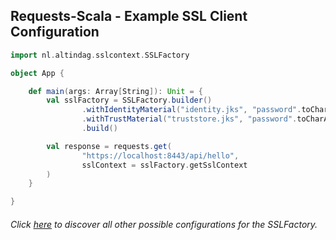 ## Requests-Scala - Example SSL Client Configuration

```scala
import nl.altindag.sslcontext.SSLFactory

object App {

    def main(args: Array[String]): Unit = {
        val sslFactory = SSLFactory.builder()
                .withIdentityMaterial("identity.jks", "password".toCharArray)
                .withTrustMaterial("truststore.jks", "password".toCharArray)
                .build()

        val response = requests.get(
                "https://localhost:8443/api/hello",
                sslContext = sslFactory.getSslContext
        )
    }

}
```
###### Click [here](../usage.html) to discover all other possible configurations for the SSLFactory.